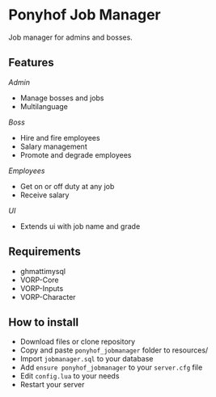 
# Ponyhof Job Manager
Job manager for admins and bosses.

## Features
*Admin*
- Manage bosses and jobs
- Multilanguage

*Boss*
- Hire and fire employees
- Salary management
- Promote and degrade employees

*Employees*
- Get on or off duty at any job
- Receive salary

*UI*
- Extends ui with job name and grade


## Requirements
- ghmattimysql
- VORP-Core
- VORP-Inputs
- VORP-Character

## How to install
- Download files or clone repository
- Copy and paste ``ponyhof_jobmanager`` folder to resources/
- Import ``jobmanager.sql`` to your database
- Add `ensure ponyhof_jobmanager` to your ``server.cfg`` file
- Edit ``config.lua`` to your needs
- Restart your server